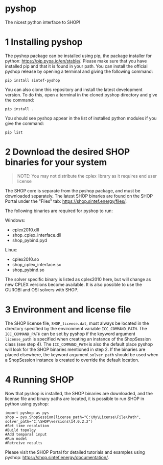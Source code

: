 # pyshop
The nicest python interface to SHOP!

# 1 Installing pyshop
The pyshop package can be installed using pip, the package installer for python: https://pip.pypa.io/en/stable/. Please make sure that you have installed pip and that it is found in your path. You can install the official pyshop release by opening a terminal and giving the following command:

`pip install sintef-pyshop`

You can also clone this repository and install the latest development version. To do this, open a terminal in the cloned pyshop directory and give the command:

`pip install .`

You should see pyshop appear in the list of installed python modules if you give the command:

`pip list`

# 2 Download the desired SHOP binaries for your system 

> NOTE: You may not distribute the cplex library as it requires end user license

The SHOP core is separate from the pyshop package, and must be downloaded separately. The latest SHOP binaries are found on the SHOP Portal under the "Files" tab: https://shop.sintef.energy/files/.

The following binaries are required for pyshop to run:

Windows:
- cplex2010.dll
- shop_cplex_interface.dll
- shop_pybind.pyd

Linux:
- cplex2010.so
- shop_cplex_interface.so
- shop_pybind.so

The solver specific binary is listed as cplex2010 here, but will change as new CPLEX versions become available. It is also possible to use the GUROBI and OSI solvers with SHOP.

# 3 Environment and license file

The SHOP license file, `SHOP_license.dat`, must always be located in the directory specified by the environment variable `ICC_COMMAND_PATH`. The `ICC_COMMAND_PATH` can be set by pyshop if the keyword argument `license_path` is specified when creating an instance of the ShopSession class (see step 4). The `ICC_COMMAND_PATH` is also the default place pyshop will look for the SHOP binaries mentioned in step 2. If the binaries are placed elsewhere, the keyword argument `solver_path` should be used when a ShopSession instance is created to override the default location. 

# 4 Running SHOP

Now that pyshop is installed, the SHOP binaries are downloaded, and the license file and binary paths are located, it is possible to run SHOP in python using pyshop:

    import pyshop as pys
    shop = pys.ShopSession(license_path="C:\My\License\File\Path", solver_path="C:\SHOP\versions\14.0.2.2")
    #Set time resolution
    #Build topolgy
    #Add temporal input
    #Run model
    #Retreive results

Please visit the SHOP Portal for detailed tutorials and examples using pyshop: https://shop.sintef.energy/documentation/.
